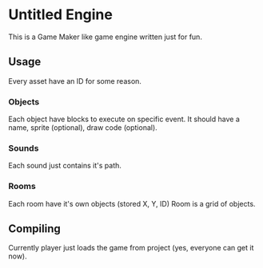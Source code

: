# Untitled Engine
This is a Game Maker like game engine written just for fun.

## Usage
Every asset have an ID for some reason.
### Objects
Each object have blocks to execute on specific event.
It should have a name, sprite (optional), draw code (optional).
### Sounds
Each sound just contains it's path.
### Rooms
Each room have it's own objects (stored X, Y, ID)
Room is a grid of objects.

## Compiling
Currently player just loads the game from project (yes, everyone can get it now).


